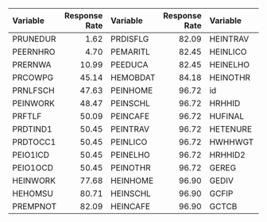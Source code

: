 
| Variable | Response Rate | Variable | Response Rate | Variable | Response Rate | Variable | Response Rate |
|:---------|--------------:|:---------|--------------:|:---------|--------------:|:---------|--------------:|
| PRUNEDUR |          1.62 | PRDISFLG |         82.09 | HEINTRAV |          96.9 | GCTCO    |           100 |
| PEERNHRO |          4.70 | PEMARITL |         82.45 | HEINLICO |          96.9 | GTCBSASZ |           100 |
| PRERNWA  |         10.99 | PEEDUCA  |         82.45 | HEINELHO |          96.9 | PRTAGE   |           100 |
| PRCOWPG  |         45.14 | HEMOBDAT |         84.18 | HEINOTHR |          96.9 | PESEX    |           100 |
| PRNLFSCH |         47.63 | PEINHOME |         96.72 | id       |         100.0 | PTDTRACE |           100 |
| PEINWORK |         48.47 | PEINSCHL |         96.72 | HRHHID   |         100.0 | PULINENO |           100 |
| PRFTLF   |         50.09 | PEINCAFE |         96.72 | HUFINAL  |         100.0 | PRFAMREL |           100 |
| PRDTIND1 |         50.45 | PEINTRAV |         96.72 | HETENURE |         100.0 | PEHSPNON |           100 |
| PRDTOCC1 |         50.45 | PEINLICO |         96.72 | HWHHWGT  |         100.0 | PWFMWGT  |           100 |
| PEIO1ICD |         50.45 | PEINELHO |         96.72 | HRHHID2  |         100.0 | PWORWGT  |           100 |
| PEIO1OCD |         50.45 | PEINOTHR |         96.72 | GEREG    |         100.0 | PWSSWGT  |           100 |
| HEINWORK |         77.68 | HEINHOME |         96.90 | GEDIV    |         100.0 | PRNMCHLD |           100 |
| HEHOMSU  |         80.71 | HEINSCHL |         96.90 | GCFIP    |         100.0 | OCCURNUM |           100 |
| PREMPNOT |         82.09 | HEINCAFE |         96.90 | GCTCB    |         100.0 | PWCMPWGT |           100 |
